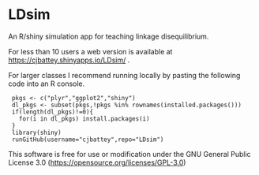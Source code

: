 # LDsim
An R/shiny simulation app for teaching linkage disequilibrium.

For less than 10 users a web version is available at 
https://cjbattey.shinyapps.io/LDsim/ .  

For larger classes I recommend running locally by pasting the following code into an R console. 

```
 pkgs <- c("plyr","ggplot2","shiny")
 dl_pkgs <- subset(pkgs,!pkgs %in% rownames(installed.packages()))
 if(length(dl_pkgs)!=0){
   for(i in dl_pkgs) install.packages(i)
 }
 library(shiny)
 runGitHub(username="cjbattey",repo="LDsim")
```

This software is free for use or modification under the GNU General Public License 3.0 (https://opensource.org/licenses/GPL-3.0)

